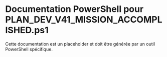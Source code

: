 # Documentation PowerShell pour PLAN_DEV_V41_MISSION_ACCOMPLISHED.ps1

Cette documentation est un placeholder et doit être générée par un outil PowerShell spécifique.
